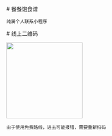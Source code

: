 # 餐餐饱食谱

    纯属个人联系小程序

# 线上二维码

<img src="https://dcdn.it120.cc/2020/02/22/03fb5df7-72b5-438d-abad-9af5615950db.jpg" width="200px">

    由于使用免费路线，进去可能报错，需要重新扫码